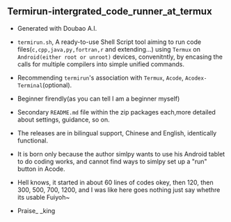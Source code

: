 ## Termirun-intergrated_code_runner_at_termux
- Generated with Doubao A.I.

- `termirun.sh`, A ready-to-use Shell Script tool aiming to run code files(`c,cpp,java,py,fortran,r` and extending...) using `Termux` on `Android(either root or unroot)` devices, convenitntly, by encasing the calls for multiple compilers into simple unified commands.  

- Recommending `termirun`'s association with `Termux`, `Acode`, `Acodex-Terminal`(optional).

- Beginner firendly(as you can tell I am a beginner myself)

- Secondary `README.md` file within the zip packages each,more detailed about settings, guidance, so on.
  
- The releases are in bilingual support, Chinese and English, identically functional.

- It is born only because the author simlpy wants to use his Android tablet to do coding works, and cannot find ways to simlpy set up a "run" button in Acode.

- Hell knows, it started in about 60 lines of codes okey, then 120, then 300, 500, 700, 1200, and I was like here goes nothing just say whethre its usable Fuiyoh~

- Praise_ _king
